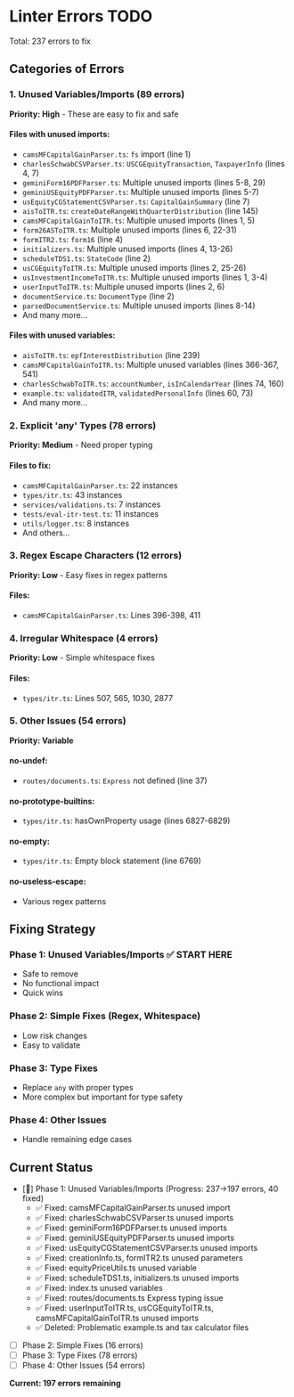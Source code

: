 # Linter Errors TODO

Total: 237 errors to fix

## Categories of Errors

### 1. Unused Variables/Imports (89 errors)
**Priority: High** - These are easy to fix and safe

#### Files with unused imports:
- `camsMFCapitalGainParser.ts`: `fs` import (line 1)
- `charlesSchwabCSVParser.ts`: `USCGEquityTransaction`, `TaxpayerInfo` (lines 4, 7)
- `geminiForm16PDFParser.ts`: Multiple unused imports (lines 5-8, 29)
- `geminiUSEquityPDFParser.ts`: Multiple unused imports (lines 5-7)
- `usEquityCGStatementCSVParser.ts`: `CapitalGainSummary` (line 7)
- `aisToITR.ts`: `createDateRangeWithQuarterDistribution` (line 145)
- `camsMFCapitalGainToITR.ts`: Multiple unused imports (lines 1, 5)
- `form26ASToITR.ts`: Multiple unused imports (lines 6, 22-31)
- `formITR2.ts`: `form16` (line 4)
- `initializers.ts`: Multiple unused imports (lines 4, 13-26)
- `scheduleTDS1.ts`: `StateCode` (line 2)
- `usCGEquityToITR.ts`: Multiple unused imports (lines 2, 25-26)
- `usInvestmentIncomeToITR.ts`: Multiple unused imports (lines 1, 3-4)
- `userInputToITR.ts`: Multiple unused imports (lines 2, 6)
- `documentService.ts`: `DocumentType` (line 2)
- `parsedDocumentService.ts`: Multiple unused imports (lines 8-14)
- And many more...

#### Files with unused variables:
- `aisToITR.ts`: `epfInterestDistribution` (line 239)
- `camsMFCapitalGainToITR.ts`: Multiple unused variables (lines 366-367, 541)
- `charlesSchwabToITR.ts`: `accountNumber`, `isInCalendarYear` (lines 74, 160)
- `example.ts`: `validatedITR`, `validatedPersonalInfo` (lines 60, 73)
- And many more...

### 2. Explicit 'any' Types (78 errors)
**Priority: Medium** - Need proper typing

#### Files to fix:
- `camsMFCapitalGainParser.ts`: 22 instances
- `types/itr.ts`: 43 instances  
- `services/validations.ts`: 7 instances
- `tests/eval-itr-test.ts`: 11 instances
- `utils/logger.ts`: 8 instances
- And others...

### 3. Regex Escape Characters (12 errors)
**Priority: Low** - Easy fixes in regex patterns

#### Files:
- `camsMFCapitalGainParser.ts`: Lines 396-398, 411

### 4. Irregular Whitespace (4 errors)
**Priority: Low** - Simple whitespace fixes

#### Files:
- `types/itr.ts`: Lines 507, 565, 1030, 2877

### 5. Other Issues (54 errors)
**Priority: Variable**

#### no-undef:
- `routes/documents.ts`: `Express` not defined (line 37)

#### no-prototype-builtins:
- `types/itr.ts`: hasOwnProperty usage (lines 6827-6829)

#### no-empty:
- `types/itr.ts`: Empty block statement (line 6769)

#### no-useless-escape:
- Various regex patterns

## Fixing Strategy

### Phase 1: Unused Variables/Imports ✅ START HERE
- Safe to remove
- No functional impact
- Quick wins

### Phase 2: Simple Fixes (Regex, Whitespace)
- Low risk changes
- Easy to validate

### Phase 3: Type Fixes
- Replace `any` with proper types
- More complex but important for type safety

### Phase 4: Other Issues
- Handle remaining edge cases

## Current Status
- [🔄] Phase 1: Unused Variables/Imports (Progress: 237→197 errors, 40 fixed)
  - ✅ Fixed: camsMFCapitalGainParser.ts unused import
  - ✅ Fixed: charlesSchwabCSVParser.ts unused imports  
  - ✅ Fixed: geminiForm16PDFParser.ts unused imports
  - ✅ Fixed: geminiUSEquityPDFParser.ts unused imports
  - ✅ Fixed: usEquityCGStatementCSVParser.ts unused imports
  - ✅ Fixed: creationInfo.ts, formITR2.ts unused parameters
  - ✅ Fixed: equityPriceUtils.ts unused variable
  - ✅ Fixed: scheduleTDS1.ts, initializers.ts unused imports
  - ✅ Fixed: index.ts unused variables
  - ✅ Fixed: routes/documents.ts Express typing issue
  - ✅ Fixed: userInputToITR.ts, usCGEquityToITR.ts, camsMFCapitalGainToITR.ts unused imports
  - ✅ Deleted: Problematic example.ts and tax calculator files
- [ ] Phase 2: Simple Fixes (16 errors)  
- [ ] Phase 3: Type Fixes (78 errors)
- [ ] Phase 4: Other Issues (54 errors)

**Current: 197 errors remaining** 